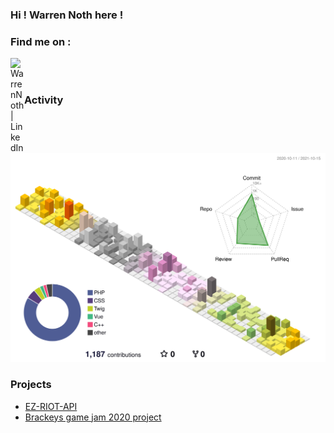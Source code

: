### Hi ! Warren Noth here !

### Find me on :

[<img align="left" alt="WarrenNoth | LinkedIn" width="22px" src="https://cdn.jsdelivr.net/npm/simple-icons@v3/icons/linkedin.svg" />][linkedin]
<br/><br/>

### Activity
![](./profile-3d-contrib/profile-season-animate.svg)

### Projects
* [EZ-RIOT-API][ezriotapi]
* [Brackeys game jam 2020 project][loopiloop]

[linkedin]: https://fr.linkedin.com/in/warren-noth-281572135
[ezriotapi]: http://ez-riot-api.warren-noth.fr
[loopiloop]: https://solber.itch.io/loopyloopjam
